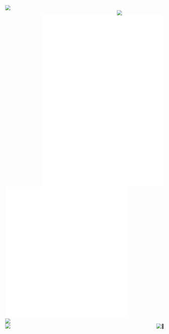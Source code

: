 <img align="left" width="390" src="https://64.media.tumblr.com/62710c9aed5c3f4b7d23700e39bf13a6/ac2a7e65e2f3ff68-50/s400x600/5cc45aa070225393dfe9efb5e648f0cb09c1ca09.gifv">
<img align="right" width="150" src="https://count.getloli.com/get/@:linuxmobile?theme=rule34">

<img align="right" width="390" alt="🦑" src="/medias.svg">
<img align="right" width="390" alt="🦑" src="/achievements.svg">

<img align="left" width="390" alt="🦑" src="/general.svg">
<img align="left" width="390" src="https://github-readme-stats.vercel.app/api?username=linuxmobile&show_icons=true&theme=tokyonight">
<img align="left" width="390" src="https://github-readme-stats.vercel.app/api/top-langs/?username=linuxmobile&layout=compact&theme=tokyonight">

<img align="right" alt="🦑" src="https://user-images.githubusercontent.com/22963968/114021347-e3c48b80-9870-11eb-8bc8-998bf39b4d0d.png">

